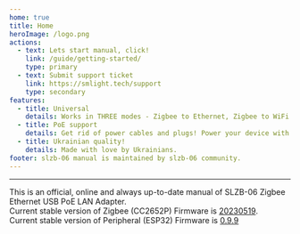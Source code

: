 ```yaml
---
home: true
title: Home
heroImage: /logo.png
actions:
  - text: Lets start manual, click!
    link: /guide/getting-started/
    type: primary
  - text: Submit support ticket
    link: https://smlight.tech/support
    type: secondary
features:
  - title: Universal
    details: Works in THREE modes - Zigbee to Ethernet, Zigbee to WiFi (since fw version 0.9.9) and Zigbee to USB adapter.
  - title: PoE support
    details: Get rid of power cables and plugs! Power your device with PoE.
  - title: Ukrainian quality!
    details: Made with love by Ukrainians.
footer: slzb-06 manual is maintained by slzb-06 community.
---
```


<hr>

This is an official, online and always up-to-date manual of SLZB-06 Zigbee Ethernet USB PoE LAN Adapter.  
Current stable version of Zigbee (CC2652P) Firmware is [20230519](https://github.com/Koenkk/Z-Stack-firmware/tree/master/coordinator/Z-Stack_3.x.0/bin).  
Current stable version of Peripheral (ESP32) Firmware is [0.9.9](https://github.com/smlight-dev/slzb-06-firmware)
